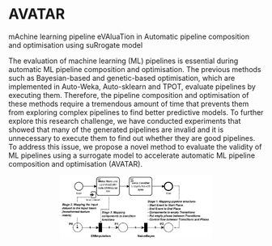 # AVATAR
mAchine learning pipeline eVAluaTion in Automatic pipeline composition and optimisation using suRrogate model 

The evaluation of machine learning (ML) pipelines is essential during automatic ML pipeline composition and optimisation. The previous methods such as Bayesian-based and genetic-based optimisation, which are implemented in Auto-Weka, Auto-sklearn and TPOT, evaluate pipelines by executing them. Therefore, the pipeline composition and optimisation of these methods require a tremendous amount of time that prevents them from exploring complex pipelines to find better predictive models. 
To further explore this research challenge, we have conducted experiments that showed that many of the generated pipelines are invalid and it is unnecessary to execute them to find out whether they are good pipelines.    
To address this issue, we propose a novel method to evaluate the validity of ML pipelines using a surrogate model to accelerate automatic ML pipeline composition and optimisation (AVATAR). 


<p align="center">
   <img src="https://github.com/UTS-AAi/AVATAR/blob/master/docs/images/mapping_surrogate.png" width=300 />
</p>